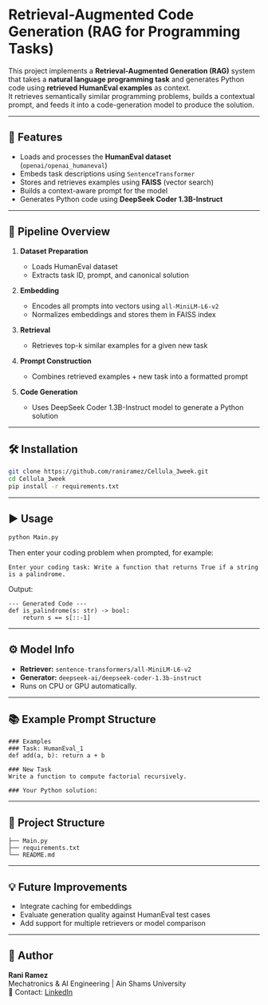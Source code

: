 # Retrieval-Augmented Code Generation (RAG for Programming Tasks)

This project implements a **Retrieval-Augmented Generation (RAG)** system that takes a **natural language programming task** and generates Python code using **retrieved HumanEval examples** as context.  
It retrieves semantically similar programming problems, builds a contextual prompt, and feeds it into a code-generation model to produce the solution.

---

## 🚀 Features

- Loads and processes the **HumanEval dataset** (`openai/openai_humaneval`)
- Embeds task descriptions using `SentenceTransformer`
- Stores and retrieves examples using **FAISS** (vector search)
- Builds a context-aware prompt for the model
- Generates Python code using **DeepSeek Coder 1.3B-Instruct**

---

## 🧩 Pipeline Overview

1. **Dataset Preparation**
   - Loads HumanEval dataset
   - Extracts task ID, prompt, and canonical solution

2. **Embedding**
   - Encodes all prompts into vectors using `all-MiniLM-L6-v2`
   - Normalizes embeddings and stores them in FAISS index

3. **Retrieval**
   - Retrieves top-k similar examples for a given new task

4. **Prompt Construction**
   - Combines retrieved examples + new task into a formatted prompt

5. **Code Generation**
   - Uses DeepSeek Coder 1.3B-Instruct model to generate a Python solution

---

## 🛠️ Installation

```bash
git clone https://github.com/raniramez/Cellula_3week.git
cd Cellula_3week
pip install -r requirements.txt
```

---

## ▶️ Usage

```bash
python Main.py
```

Then enter your coding problem when prompted, for example:

```
Enter your coding task: Write a function that returns True if a string is a palindrome.
```

Output:

```
--- Generated Code ---
def is_palindrome(s: str) -> bool:
    return s == s[::-1]
```

---

## ⚙️ Model Info

- **Retriever:** `sentence-transformers/all-MiniLM-L6-v2`
- **Generator:** `deepseek-ai/deepseek-coder-1.3b-instruct`
- Runs on CPU or GPU automatically.

---

## 📚 Example Prompt Structure

```
### Examples
### Task: HumanEval_1
def add(a, b): return a + b

### New Task
Write a function to compute factorial recursively.

### Your Python solution:
```

---

## 📁 Project Structure
```
├── Main.py
├── requirements.txt
└── README.md
```

---

## 💡 Future Improvements

- Integrate caching for embeddings  
- Evaluate generation quality against HumanEval test cases  
- Add support for multiple retrievers or model comparison

---

## 👤 Author
**Rani Ramez**  
Mechatronics & AI Engineering | Ain Shams University  
📧 Contact: [LinkedIn](https://www.linkedin.com/in/raniramez)
